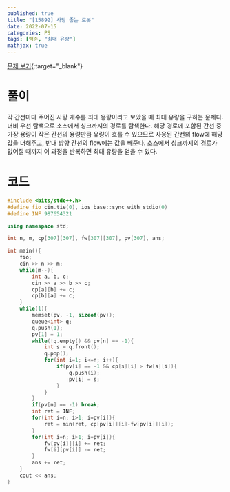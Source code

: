```yaml
---
published: true
title: "[15892] 사탕 줍는 로봇"
date: 2022-07-15
categories: PS
tags: [백준, "최대 유량"]
mathjax: true
---
```


[문제 보기](https://www.acmicpc.net/problem/15892){:target="_blank"}

# 풀이
각 간선마다 주어진 사탕 개수를 최대 용량이라고 보았을 때 최대 유량을 구하는 문제다. 너비 우선 탐색으로 소스에서 싱크까지의 경로를 탐색한다. 해당 경로에 포함된 간선 중 가장 용량이 작은 간선의 용량만큼 유량이 흐를 수 있으므로 사용된 간선의 flow에 해당 값을 더해주고, 반대 방향 간선의 flow에는 값을 빼준다. 소스에서 싱크까지의 경로가 없어질 때까지 이 과정을 반복하면 최대 유량을 얻을 수 있다.

# 코드
```c++
#include <bits/stdc++.h>
#define fio cin.tie(0), ios_base::sync_with_stdio(0)
#define INF 987654321

using namespace std;

int n, m, cp[307][307], fw[307][307], pv[307], ans;

int main(){
    fio;
    cin >> n >> m;
    while(m--){
        int a, b, c;
        cin >> a >> b >> c;
        cp[a][b] += c;
        cp[b][a] += c;
    }
    while(1){
        memset(pv, -1, sizeof(pv));
        queue<int> q;
        q.push(1);
        pv[1] = 1;
        while(!q.empty() && pv[n] == -1){
            int s = q.front();
            q.pop();
            for(int i=1; i<=n; i++){
                if(pv[i] == -1 && cp[s][i] > fw[s][i]){
                    q.push(i);
                    pv[i] = s;
                }
            }
        }
        if(pv[n] == -1) break;
        int ret = INF;
        for(int i=n; i>1; i=pv[i]){
            ret = min(ret, cp[pv[i]][i]-fw[pv[i]][i]);
        }
        for(int i=n; i>1; i=pv[i]){
            fw[pv[i]][i] += ret;
            fw[i][pv[i]] -= ret;
        }
        ans += ret;
    }
    cout << ans;
}
```

